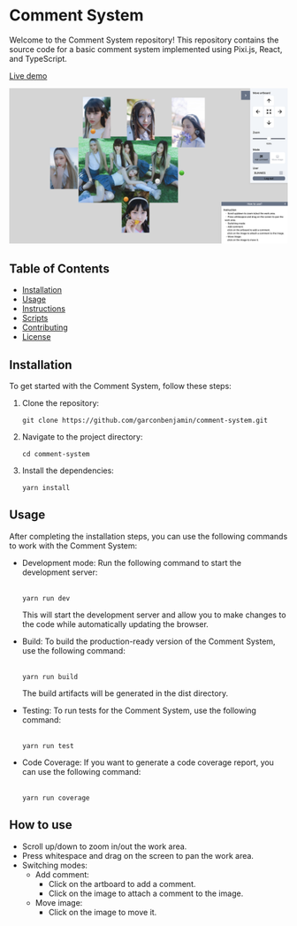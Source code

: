 
# Comment System

Welcome to the Comment System repository! This repository contains the source code for a basic comment system implemented using Pixi.js, React, and TypeScript.

[Live demo](https://garconbenjamin.github.io/comment-system/)

![[alt text] screenshot](https://github.com/garconbenjamin/comment-system/blob/master/screenshot.png)

## Table of Contents

- [Installation](#installation)
- [Usage](#usage)
- [Instructions](#instructions)
- [Scripts](#scripts)
- [Contributing](#contributing)
- [License](#license)

## Installation

To get started with the Comment System, follow these steps:

1. Clone the repository:

   ```shell
   git clone https://github.com/garconbenjamin/comment-system.git
   ```

2. Navigate to the project directory:

   ```shell
   cd comment-system
   ```

3. Install the dependencies:

   ```shell
   yarn install
   ```

## Usage

After completing the installation steps, you can use the following commands to work with the Comment System:

- Development mode: Run the following command to start the development server:

     ```shell
  
  yarn run dev
  ```
  This will start the development server and allow you to make changes to the code while automatically updating the browser.

- Build: To build the production-ready version of the Comment System, use the following command:

     ```shell
  
  yarn run build
  ```
  The build artifacts will be generated in the dist directory.



- Testing: To run tests for the Comment System, use the following command:

     ```shell
  
  yarn run test
  ```
- Code Coverage: If you want to generate a code coverage report, you can use the following command:

     ```shell
  
  yarn run coverage
  ```
## How to use

 - Scroll up/down to zoom in/out the work area.
 - Press whitespace and drag on the screen to pan the work area.
 - Switching modes:
    - Add comment:
       - Click on the artboard to add a comment.
       - Click on the image to attach a comment to the image.
    - Move image:
       - Click on the image to move it.

